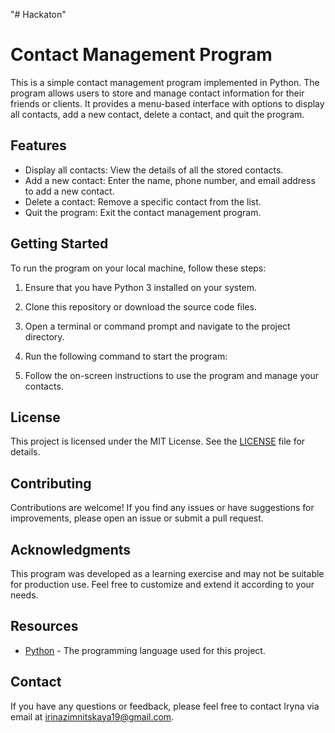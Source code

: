 "# Hackaton" 
# Contact Management Program

This is a simple contact management program implemented in Python. The program allows users to store and manage contact information for their friends or clients. It provides a menu-based interface with options to display all contacts, add a new contact, delete a contact, and quit the program.

## Features

- Display all contacts: View the details of all the stored contacts.
- Add a new contact: Enter the name, phone number, and email address to add a new contact.
- Delete a contact: Remove a specific contact from the list.
- Quit the program: Exit the contact management program.

## Getting Started

To run the program on your local machine, follow these steps:

1. Ensure that you have Python 3 installed on your system.
2. Clone this repository or download the source code files.
3. Open a terminal or command prompt and navigate to the project directory.
4. Run the following command to start the program:

5. Follow the on-screen instructions to use the program and manage your contacts.

## License

This project is licensed under the MIT License. See the [LICENSE](LICENSE) file for details.

## Contributing

Contributions are welcome! If you find any issues or have suggestions for improvements, please open an issue or submit a pull request.

## Acknowledgments

This program was developed as a learning exercise and may not be suitable for production use. Feel free to customize and extend it according to your needs.

## Resources

- [Python](https://www.python.org/) - The programming language used for this project.

## Contact

If you have any questions or feedback, please feel free to contact Iryna via email at [irinazimnitskaya19@gmail.com](mailto:irinazimnitskaya19@gmail.com).


